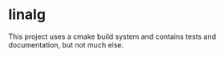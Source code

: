# linalg

This project uses a cmake build system and
contains tests and documentation, but not much else.

